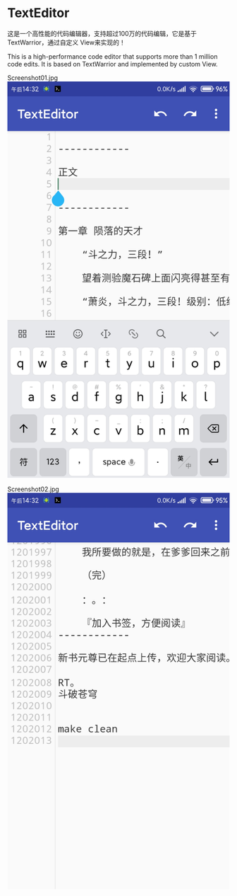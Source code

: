 # TextEditor
这是一个高性能的代码编辑器，支持超过100万的代码编辑，它是基于 TextWarrior，通过自定义 View来实现的！

This is a high-performance code editor that supports more than 1 million code edits. It is based on TextWarrior and implemented by custom View.

Screenshot01.jpg
![image](https://raw.githubusercontent.com/Lzhiyong/TextEditor/master/screenshot/Screenshot01.jpg)


Screenshot02.jpg
![image](https://raw.githubusercontent.com/Lzhiyong/TextEditor/master/screenshot/Screenshot02.jpg)


